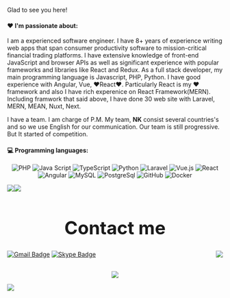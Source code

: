 Glad to see you here!
<!--
**lievander/lievande** is a ✨ _special_ ✨ repository because its `README.md` (this file) appears on your GitHub profile.

Here are some ideas to get you started:

- 🔭 I’m currently working on ...
- 🌱 I’m currently learning ...
- 👯 I’m looking to collaborate on ...
- 🤔 I’m looking for help with ...
- 💬 Ask me about ...
- 📫 How to reach me: ...
- 😄 Pronouns: ...
- ⚡ Fun fact: ...
--
# 
<div align="center">
   <h1>Glad to see you here! <img src="https://media.giphy.com/media/hvRJCLFzcasrR4ia7z/giphy.gif" width="25px"></h1>
   <!-- <h2>I just started work.</h2> -->
</div>
 
#### :heart: I'm passionate about:

I am a experienced software engineer. I have 8+ years of experience writing web apps that span consumer productivity software to mission-critical financial trading platforms. I have extensive knowledge of front-end JavaScript and browser APIs as well as significant experience with popular frameworks and libraries like React and Redux. As a full stack developer, my main programming language is Javascript, PHP, Python. I have good experience with Angular, Vue, ❤️React❤️. Particularly React is my ❤️ framework and also I have rich experenice on React Framework(MERN).
Including framwork that said above, I have done 30 web site with Laravel, MERN, MEAN, Nuxt, Next. 

I have a team. I am charge of P.M.
My team, **NK** consist several countries's and so we use English for our communication. Our team is still progressive. But It started of competition.

<!-- <h1 align="center">Run! Danil! Run!!!!<h1><br/> -->

#### :computer: Programming languages:

<p align="center">
    <img src="https://img.shields.io/badge/-PHP-777BB4?style=for-the-badge&logo=php&logoColor=white" alt="PHP">
    <img src="https://img.shields.io/badge/-JavaScript-F7DF1E?style=for-the-badge&logo=javascript&logoColor=white" alt="Java Script">
    <img src="https://img.shields.io/badge/-TypeScript-007ACC?style=for-the-badge&logo=typescript&logoColor=white" alt="TypeScript">
    <img src="https://img.shields.io/badge/-Python-007ACC?style=for-the-badge&logo=python&logoColor=white" alt="Python">
    <img src="https://img.shields.io/badge/-Laravel-FF2D20?style=for-the-badge&logo=laravel&logoColor=white" alt="Laravel">
    <img src="https://img.shields.io/badge/-Vue.js-4FC08D?style=for-the-badge&logo=vue.js&logoColor=white" alt="Vue.js">
    <img src="https://img.shields.io/badge/-React-blue?style=for-the-badge&logo=react&logoColor=white" alt="React">
    <img src="https://img.shields.io/badge/-Angular-F05032?style=for-the-badge&logo=angular&logoColor=white" alt="Angular">
    <img src="https://img.shields.io/badge/-MySQL-4479A1?style=for-the-badge&logo=mysql&logoColor=white" alt="MySQL">
    <img src="https://img.shields.io/badge/-Postgres-181717?style=for-the-badge&logo=postgresql&logoColor=white" alt="PostgreSql">
    <img src="https://img.shields.io/badge/-Github-181717?style=for-the-badge&logo=github&logoColor=white" alt="GitHub">
    <img src="https://img.shields.io/badge/-Docker-2496ED?style=for-the-badge&logo=docker&logoColor=white" alt="Docker">
</p>
<p align="center" style=" display: flex; align-items: center; justify-content: space-evenly; flex-wrap: nowrap; ">
   <img align="center" src="https://github-readme-stats.vercel.app/api?username=lievander&count_private=true&show_icons=true&hide_title=true"/>
   <img align="center" src="https://github-readme-stats.vercel.app/api/top-langs?username=lievander&layout=compact&theme=vue" style="min-width:700px"/>
</p>
<h1 style="font-size:42px" align="center">Contact me</h1>

[![Gmail Badge](https://img.shields.io/badge/-lievander24@gmail.com-c14438?style=flat-squarel&logo=gmail&logoColor=white&link=mailto:lievander24@gmail.com)](mailto:lievander24@gmail.com)
[![Skype Badge](https://img.shields.io/badge/-live:.cid.9059cdb6c4ef65ea-c14438?style=flat-square&logo=skype&logoColor=white&link=mailto:live:.cid.9059cdb6c4ef65ea)](mailto:live:prettyana1992)
<img align="right" src="https://komarev.com/ghpvc/?username=lievander"/>

<br> 


<div align="center">
  <!-- <a href="https://badges.pufler.dev">
    <img src="https://badges.pufler.dev/visits/glistenstar/glistenstar?style=flat-square&color=black&logo=github">
  </a>
  <a href="https://badges.pufler.dev">
    <img src="https://badges.pufler.dev/years/glistenstar?style=flat-square&color=black&logo=github">
  </a>
  <a href="https://badges.pufler.dev">
    <img src="https://badges.pufler.dev/repos/glistenstar?style=flat-square&color=black&logo=github">
  </a>
  <a href="https://badges.pufler.dev">
    <img src="https://badges.pufler.dev/gists/glistenstar?style=flat-square&color=black&logo=github">
  </a>
   -->
   <img src="https://github-profile-trophy.vercel.app/?username=lievander&theme=gruvbox&no-frame=true&margin-w=30&margin-h=20" />
</div>

<!-- It is https://yhype.me/ views count tracker, please remove it or use your own -->
![](https://hit.yhype.me/github/profile?user_id=75786284)



